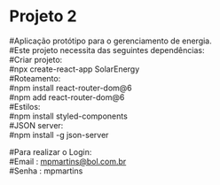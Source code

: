 # Projeto 2
#Aplicação protótipo para o gerenciamento de energia.  
#Este projeto necessita das seguintes dependências:  
#Criar projeto:  
#npx create-react-app SolarEnergy  
#Roteamento:  
#npm install react-router-dom@6  
#npm add react-router-dom@6     
#Estilos:  
#npm install styled-components   
#JSON server:  
#npm install -g json-server  

#Para realizar o Login:  
#Email : mpmartins@bol.com.br  
#Senha : mpmartins  
